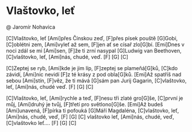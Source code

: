 # Vlaštovko, leť
@ Jaromír Nohavica


[C]Vlaštovko, leť [Ami]přes Čínskou zeď,
[F]přes písek pouště [G]Gobi,
[C]oblétni zem, [Ami]vyleť až sem,
[F]jen ať se císař zlo[G]bí.
[Emi]Dnes v noci zdál se mi [Ami]sen,
[F]že ti zrní nasypal [G]Ludwig van Beethoven,
[C]vlaštovko, leť, [Ami]nás, chudé, veď. [F] [G] [C]

[C]Zeptej se ryb, [Ami]kde je jim líp,
[F]zeptej se plameňá[G]ků,
[C]kdo závidí, [Ami]nic nevidí
[F]z té krásy z pod obla[G]ků.
[Emi]Až spatříš nad sebou [Ami]stín,
[F]věz, že ti mává [G]sám pan Jurij Gagarin,
[C]vlaštovko, leť, [Ami]nás, chudé veď. [F] [G] [C]

[C]Vlaštovko, leť, [Ami]rychle a teď,
[F]nesu tři zlaté gro[G]še,
[C]první je můj, [Ami]druhý je tvůj,
[F]třetí pro světlono[G]še.
[Emi]Až budeš [Ami]unavená,
[F]pírka ti pofouká [G]Máří Magdaléna,
[C]vlaštovko, leť, [Ami]nás, chudé, veď, [F] [G] [C]
vlaštovko leť, [Ami]nás, chudé, veď,
[C]vlaštovko leť.... [F] [G] [C]
